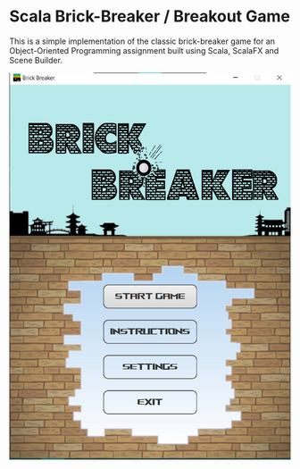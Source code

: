 # Scala Brick-Breaker / Breakout Game

This is a simple implementation of the classic brick-breaker game for an Object-Oriented Programming assignment built using Scala, ScalaFX and Scene Builder.

<div align='center'>

![Alt text](/ScalaGame/Screenshots/main.png "Optional title")
